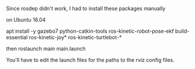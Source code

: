 Since rosdep didn't work, I had to install these packages manually

on Ubuntu 16.04

apt install -y gazebo7 python-catkin-tools ros-kinetic-robot-pose-ekf build-essential ros-kinetic-joy* ros-kinetic-turtlebot-*

then roslaunch main main.launch

You'll have to edit the launch files for the paths to the rviz config files.
